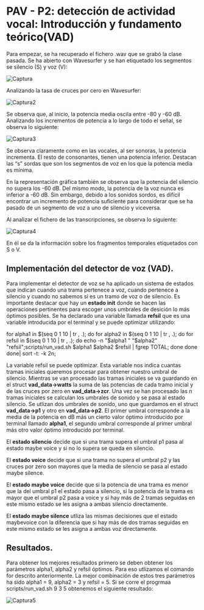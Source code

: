 PAV - P2: detección de actividad vocal: Introducción y fundamento teórico(VAD)
============================================
Para empezar, se ha recuperado el fichero .wav que se grabó la clase pasada. Se ha abierto con Wavesurfer y se han etiquetado los segmentos se silencio (S) y voz (V):

![Captura](https://user-images.githubusercontent.com/91128741/159154427-b2ae7279-a6e9-4ecf-a0a7-167eb4025eb2.JPG)

Analizando la tasa de cruces por cero en Wavesurfer:

![Captura2](https://user-images.githubusercontent.com/91128741/159154528-1034c943-8cdf-47b7-85b0-b65e648c0bc4.JPG)

Se observa que, al inicio, la potencia media oscila entre -80 y -60 dB.
Analizando los incrementos de potencia a lo largo de todo el señal, se observa lo siguiente:

![Captura3](https://user-images.githubusercontent.com/91128741/159154560-58fa0eb5-9692-45b8-bd51-df5fc2b63ee0.JPG)

Se observa claramente como en las vocales, al ser sonoras, la potencia incrementa. El resto de consonantes, tienen una potencia inferior. Destacan las “s” sordas que son los segmentos de voz en los que la potencia media es mínima.

En la representación gráfica también se observa que la potencia del silencio no supera los -60 dB. Del mismo modo, la potencia de la voz nunca es inferior a -60 dB. Sin embargo, debido a los sonidos sordos, es difícil encontrar un incremento de potencia suficiente para considerar que se ha pasado de un segmento de voz a uno de silencio y viceversa.

Al analizar el fichero de las transcripciones, se observa lo siguiente:

![Captura4](https://user-images.githubusercontent.com/91128741/159154582-3516c92f-27d8-4565-9fb2-04867418330e.JPG)

En él se da la información sobre los fragmentos temporales etiquetados con S o V.

Implementación del detector de voz (VAD).
----------------------------------------------

Para implementar el detector de voz se ha aplicado un sistema de estados que indican cuando una trama pertenece a voz, cuando pertenece a silencio y cuando no sabemos si es un tramo de voz o de silencio.
Es importante destacar que hay un **estado init** donde se hacen las operaciones pertinentes para escoger unos umbrales de desición lo más óptimos posibles. Se ha declarado una variable llamada **refsil** que es una variable introducida por el terminal y se puede optimizar utilizando:

for alpha1 in $(seq 0 1 10 | tr , .); do for alpha2 in $(seq 0 1 10 | tr , .); do for refsil in $(seq 0 1 10 | tr , .); do echo -n  "$alpha1 " "$alpha2" "refsil";scripts/run_vad.sh $alpha1 $alpha2 $refsil | fgrep TOTAL; done done done| sort -t: -k 2n;

La variable refsil se puede optimizar. Esta variable nos indica cuantas tramas iniciales queremos procesar para obtener nuestro umbral de silencio. Mientras se van procesado las tramas iniciales se va guardando en el struct **vad_data->watts** la suma de las potencias de cada tramo inicial y de las cruces por zero en **vad_data->zcr**. Una vez se han procesado las n tramas iniciales se calculan los umbrales de sonido y se pasa al estado silencio. 
Se utlizan dos umbrales de sonido, uno que guardamos en el struct **vad_data->p1** y otro en **vad_data->p2**. El primer umbral corresponde a la media de la potencia en dB más un cierto valor óptimo introducido por terminal llamado **alpha1**, el segundo umbral corresponde al primer umbral más otro valor óptimo introducido por terminal.

El **estado silencio** decide que si una trama supera el umbral p1 pasa al estado maybe voice y si no lo supera se queda en silencio.

El **estado voice** decide que si una trama no supera el umbral p2 y las cruces por zero son mayores que la media de silencio se pasa al estado maybe silence.

El **estado maybe voice** decide que si la potencia de una trama es menor que la del umbral p1 el estado pasa a silencio, si la potencia de la trama es mayor que el umbral p2 pasa a voice y si hay más de 2 tramas seguidas en este mismo estado se les asigna a ambas silencio directamente. 

El **estado maybe silence** utliza las mismas decisiones que el estado maybevoice con la diferencia que si hay más de dos tramas seguidas en este mismo estado se les asigna a ambas voz directamente.


Resultados.
----------------------------------------------

Para obtener los mejores resultados primero se deben obtener los parámetros alpha1, alpha2 y refsil óptimos. Para eso utlizamos el comando for descrito anteriormente. La mejor combinación de estos tres parámetros ha sido alpha1 = 9, alpha2 = 3 y refsil = 5. Si se corre el progrmaa scripts/run_vad.sh 9 3 5 obtenemos el siguiente resultado:

![Captura5](https://user-images.githubusercontent.com/91128741/159157405-fa0df55b-b01d-48e0-9bda-25e006d7a71a.JPG)






